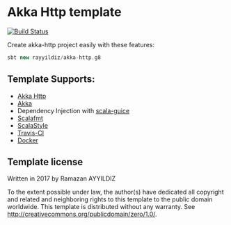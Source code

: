 Akka Http template
===

[![Build Status](https://travis-ci.org/rayyildiz/akka-http.g8.svg?branch=master)](https://travis-ci.org/rayyildiz/akka-http.g8)


Create akka-http project easily with these features:

```scala
sbt new rayyildiz/akka-http.g8
```

Template Supports:
---

- [Akka Http](https://doc.akka.io/docs/akka-http/current/scala/http/)
- [Akka](https://akka.io/)
- Dependency Injection with [scala-guice](https://github.com/codingwell/scala-guice)
- [Scalafmt](http://scalameta.org/scalafmt/)
- [ScalaStyle](http://www.scalastyle.org/)
- [Travis-CI](https://docs.travis-ci.com/user/languages/scala/)
- [Docker](https://www.docker.com/)


Template license
----------------
Written in 2017 by Ramazan AYYILDIZ

To the extent possible under law, the author(s) have dedicated all copyright and related
and neighboring rights to this template to the public domain worldwide.
This template is distributed without any warranty. See <http://creativecommons.org/publicdomain/zero/1.0/>.
